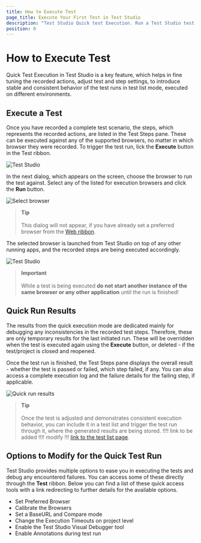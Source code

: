 ```yaml
---
title: How to Execute Test
page_title: Execute Your First Test in Test Studio
description: "Test Studio Quick test Execution. Run a Test Studio test. Choose browser to execute the test against."
position: 0
---
```

# How to Execute Test

Quick Test Execution in Test Studio is a key feature, which helps in fine tuning the recorded actions, adjust test and step settings, to introduce stable and consistent behavior of the test runs in test list mode, executed on different environments.

## Execute a Test

Once you have recorded a complete test scenario, the steps, which represents the recorded actions, are listed in the Test Steps pane. These can be executed against any of the supported browsers, no matter in which browser they were recorded. To trigger the test run, lick the **Execute** button in the Test ribbon.

![Test Studio][1]

In the next dialog, which appears on the screen, choose the browser to run the test against. Select any of the listed for execution browsers and click the __Run__ button.

![Select browser][2]

> __Tip__
> <br>
> <br>
> This dialog will not appear, if you have already set a preferred browser from the <a href="/getting-started/test-execution/quick-execution" target="_blank">Web ribbon</a>.

The selected browser is launched from Test Studio on top of any other running apps, and the recorded steps are being executed accordingly.

![Test Studio][4]

> __Important__
> <br>
> <br>
> While a test is being executed **do not start another instance of the same browser or any other application** until the run is finished!

## Quick Run Results

The results from the quick execution mode are dedicated mainly for debugging any inconsistencies in the recorded test steps. Therefore, these are only temporary results for the last initiated run. These will be overridden when the test is executed again using the __Execute__ button, or deleted - if the test/project is closed and reopened.

Once the test run is finished, the Test Steps pane displays the overall result - whether the test is passed or failed, which step failed, if any. You can also access a complete execution log and the failure details for the failing step, if applicable.

![Quick run results][3]

> __Tip__
> <br>
> <br>
> Once the test is adjusted and demonstrates consistent execution behavior, you can include it in a test list and trigger the test run through it, where the generated results are being stored. !!!! link to be added !!!! modify !!!  <a href="/getting-started/test-execution/quick-execution" target="_blank">link to the test list page</a>.

## Options to Modify for the Quick Test Run

Test Studio provides multiple options to ease you in executing the tests and debug any encountered failures. You can access some of these directly through the **Test** ribbon. Below you can find a list of these quick access tools with a link redirecting to further details for the available options.

- Set Preferred Browser
- Calibrate the Browsers
- Set a BaseURL and Compare mode
- Change the Execution Timeouts on project level
- Enable the Test Studio Visual Debugger tool
- Enable Annotations during test run


[1]: /img/automated-tests/test-execution/quick-execution/fig1.png
[2]: /img/automated-tests/test-execution/quick-execution/fig2.png
[3]: /img/automated-tests/test-execution/quick-execution/fig3.png
[4]: /img/automated-tests/test-execution/quick-execution/execute-test.gif